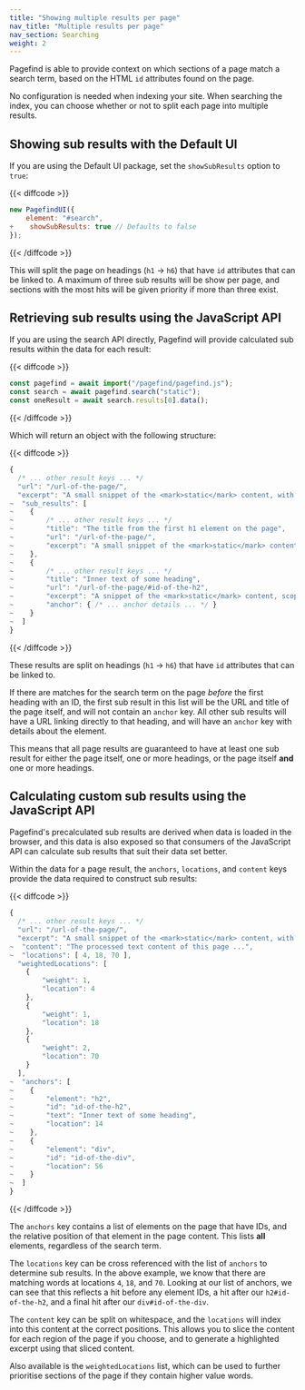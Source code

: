 ```yaml
---
title: "Showing multiple results per page"
nav_title: "Multiple results per page"
nav_section: Searching
weight: 2
---
```


Pagefind is able to provide context on which sections of a page match a search term, based on the HTML `id` attributes found on the page.

No configuration is needed when indexing your site. When searching the index, you can choose whether or not to split each page into multiple results.

## Showing sub results with the Default UI

If you are using the Default UI package, set the `showSubResults` option to `true`:

{{< diffcode >}}
```javascript
new PagefindUI({
    element: "#search",
+    showSubResults: true // Defaults to false
});
```
{{< /diffcode >}}

This will split the page on headings (`h1` → `h6`) that have `id` attributes that can be linked to.
A maximum of three sub results will be show per page, and sections with the most hits will be given priority if more than three exist.

## Retrieving sub results using the JavaScript API

If you are using the search API directly, Pagefind will provide calculated sub results within the data for each result:

{{< diffcode >}}
```js
const pagefind = await import("/pagefind/pagefind.js");
const search = await pagefind.search("static");
const oneResult = await search.results[0].data();
```
{{< /diffcode >}}

Which will return an object with the following structure:

{{< diffcode >}}
```js
{
  /* ... other result keys ... */
  "url": "/url-of-the-page/",
  "excerpt": "A small snippet of the <mark>static</mark> content, with the search term(s) highlighted in &lt;mark&gt; elements.",
~  "sub_results": [
~    {
~        /* ... other result keys ... */
~        "title": "The title from the first h1 element on the page",
~        "url": "/url-of-the-page/",
~        "excerpt": "A small snippet of the <mark>static</mark> content, with the search term(s) highlighted in &lt;mark&gt; elements"
~    },
~    {
~        /* ... other result keys ... */
~        "title": "Inner text of some heading",
~        "url": "/url-of-the-page/#id-of-the-h2",
~        "excerpt": "A snippet of the <mark>static</mark> content, scoped between this anchor and the next one",
~        "anchor": { /* ... anchor details ... */ }
~    }
~  ]
}
```
{{< /diffcode >}}

These results are split on headings (`h1` → `h6`) that have `id` attributes that can be linked to.

If there are matches for the search term on the page _before_ the first heading with an ID, the first sub result in this list will be the URL and title of the page itself, and will not contain an `anchor` key. All other sub results will have a URL linking directly to that heading, and will have an `anchor` key with details about the element.

This means that all page results are guaranteed to have at least one sub result for either the page itself, one or more headings, or the page itself **and** one or more headings.

## Calculating custom sub results using the JavaScript API

Pagefind's precalculated sub results are derived when data is loaded in the browser, and this data is also exposed so that consumers of the JavaScript API can calculate sub results that suit their data set better.

Within the data for a page result, the `anchors`, `locations`, and `content` keys provide the data required to construct sub results:

{{< diffcode >}}
```js
{
  /* ... other result keys ... */
  "url": "/url-of-the-page/",
  "excerpt": "A small snippet of the <mark>static</mark> content, with the search term(s) highlighted in &lt;mark&gt; elements.",
~  "content": "The processed text content of this page ...",
~  "locations": [ 4, 18, 70 ],
  "weightedLocations": [
    {
        "weight": 1,
        "location": 4
    },
    {
        "weight": 1,
        "location": 18
    },
    {
        "weight": 2,
        "location": 70
    }
  ],
~  "anchors": [
~    {
~        "element": "h2",
~        "id": "id-of-the-h2",
~        "text": "Inner text of some heading",
~        "location": 14
~    },
~    {
~        "element": "div",
~        "id": "id-of-the-div",
~        "location": 56
~    }
~  ]
}
```
{{< /diffcode >}}

The `anchors` key contains a list of elements on the page that have IDs, and the relative position of that element in the page content. This lists **all** elements, regardless of the search term.

The `locations` key can be cross referenced with the list of `anchors` to determine sub results. In the above example, we know that there are matching words at locations `4`, `18`, and `70`. Looking at our list of anchors, we can see that this reflects a hit before any element IDs, a hit after our `h2#id-of-the-h2`, and a final hit after our `div#id-of-the-div`.

The `content` key can be split on whitespace, and the `locations` will index into this content at the correct positions. This allows you to slice the content for each region of the page if you choose, and to generate a highlighted excerpt using that sliced content.

Also available is the `weightedLocations` list, which can be used to further prioritise sections of the page if they contain higher value words.
